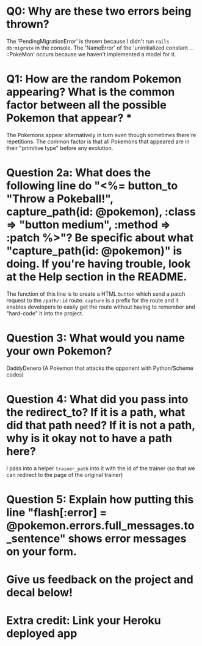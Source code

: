# Q0: Why are these two errors being thrown?

The 'PendingMigrationError' is thrown because I didn't run `rails db:migrate` in the console.
The 'NameError' of the 'uninitialized constant ... ::PokeMon' occurs because we haven't implemented a model for it.

# Q1: How are the random Pokemon appearing? What is the common factor between all the possible Pokemon that appear? *

The Pokemons appear alternatively in turn even though sometimes there're repetitions. The common factor is that all Pokemons that appeared are in their "primitive type" before any evolution.

# Question 2a: What does the following line do "<%= button_to "Throw a Pokeball!", capture_path(id: @pokemon), :class => "button medium", :method => :patch %>"? Be specific about what "capture_path(id: @pokemon)" is doing. If you're having trouble, look at the Help section in the README.

The function of this line is to create a HTML `button` which send a patch request to the `/path/:id` route. 
`capture` is a prefix for the route and it enables developers to easily get the route without having to remember and "hard-code" it into the project.

# Question 3: What would you name your own Pokemon?

DaddyDenero (A Pokemon that attacks the opponent with Python/Scheme codes)

# Question 4: What did you pass into the redirect_to? If it is a path, what did that path need? If it is not a path, why is it okay not to have a path here?

I pass into a helper `trainer_path` into it with the id of the trainer (so that we can redirect to the page of the original trainer)

# Question 5: Explain how putting this line "flash[:error] = @pokemon.errors.full_messages.to_sentence" shows error messages on your form.

# Give us feedback on the project and decal below!

# Extra credit: Link your Heroku deployed app

